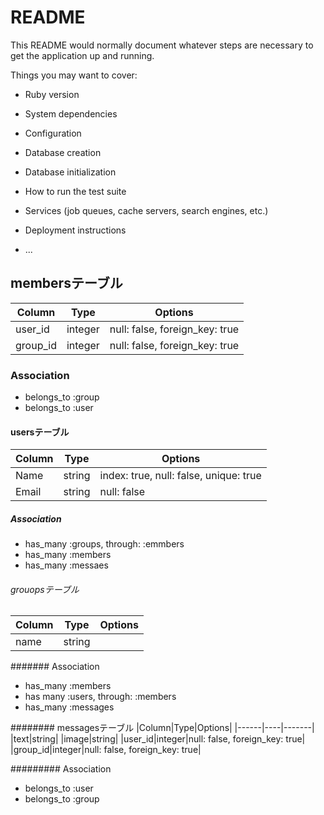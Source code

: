 # README

This README would normally document whatever steps are necessary to get the
application up and running.

Things you may want to cover:

* Ruby version

* System dependencies

* Configuration

* Database creation

* Database initialization

* How to run the test suite

* Services (job queues, cache servers, search engines, etc.)

* Deployment instructions

* ...

## membersテーブル

|Column|Type|Options|
|------|----|-------|
|user_id|integer|null: false, foreign_key: true|
|group_id|integer|null: false, foreign_key: true|

### Association
- belongs_to :group
- belongs_to :user

#### usersテーブル
|Column|Type|Options|
|------|----|-------| 
|Name|string|index: true, null: false, unique: true|
|Email|string|null: false|

##### Association
- has_many :groups, through: :emmbers
- has_many :members
- has_many :messaes

###### grouopsテーブル
|Column|Type|Options|
|------|----|-------| 
|name|string|

####### Association
- has_many :members
- has many :users, through: :members
- has_many :messages

######## messagesテーブル
|Column|Type|Options|
|------|----|-------| 
|text|string|
|image|string|
|user_id|integer|null: false,  foreign_key: true|
|group_id|integer|null: false, foreign_key: true|

######### Association
- belongs_to :user
- belongs_to :group
